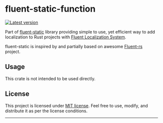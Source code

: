 # fluent-static-function


[![Latest version](https://img.shields.io/crates/v/fluent-static-function.svg)](https://crates.io/crates/fluent-static-function)


Part of [fluent-static](/README.md) library providing simple to use, yet efficient way to add localization to Rust projects with [Fluent Localization System](https://projectfluent.org/).

fluent-static is inspired by and partially based on awesome [Fluent-rs](https://github.com/projectfluent/fluent-rs) project.

## Usage

This crate is not intended to be used directly.

## License

This project is licensed under [MIT license](/LICENSE.md). Feel free to use, modify, and distribute it as per the license conditions.

---
